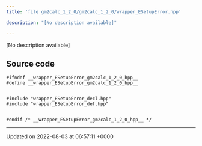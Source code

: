 ```yaml
---
title: 'file gm2calc_1_2_0/gm2calc_1_2_0/wrapper_ESetupError.hpp'

description: "[No description available]"

---
```







[No description available]




## Source code

```
#ifndef __wrapper_ESetupError_gm2calc_1_2_0_hpp__
#define __wrapper_ESetupError_gm2calc_1_2_0_hpp__


#include "wrapper_ESetupError_decl.hpp"
#include "wrapper_ESetupError_def.hpp"


#endif /* __wrapper_ESetupError_gm2calc_1_2_0_hpp__ */
```


-------------------------------

Updated on 2022-08-03 at 06:57:11 +0000

